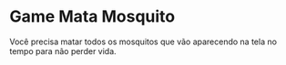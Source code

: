 # Game Mata Mosquito
 Você precisa matar todos os mosquitos que vão aparecendo na tela no tempo para não perder vida. 
